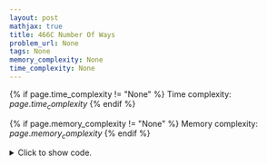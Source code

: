 ```yaml
---
layout: post
mathjax: true
title: 466C Number Of Ways
problem_url: None
tags: None
memory_complexity: None
time_complexity: None
---
```




{% if page.time_complexity != "None" %}
Time complexity: ${{ page.time_complexity }}$
{% endif %}

{% if page.memory_complexity != "None" %}
Memory complexity: ${{ page.memory_complexity }}$
{% endif %}

<details>
<summary>
<p style="display:inline">Click to show code.</p>
</summary>
```cpp
{% raw %}
using namespace std;
using ll = long long;
using vll = vector<ll>;
int n;
vll psum;
ll solve(void)
{
    if (n < 3 or psum[n] % 3 != 0)
        return 0;
    ll target = psum[n] / 3;
    vll ix[3];
    for (int i = 1; i <= n; ++i)
        for (int k = 1; k <= 3; ++k)
            if (psum[i] == k * target)
                ix[k - 1].push_back(i);
    ll ans = 0;
    for (auto i0 : ix[0])
    {
        auto it1 = upper_bound(ix[1].begin(), ix[1].end(), i0);
        ans += max((ll)distance(it1, ix[1].end()) - (target == 0), 0LL);
    }
    return ans;
}
int main(void)
{
    cin >> n;
    psum.resize(n + 1, 0);
    for (int i = 1; i <= n; ++i)
        cin >> psum[i], psum[i] += psum[i - 1];
    cout << solve() << endl;
    return 0;
}

{% endraw %}
```
</details>

